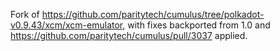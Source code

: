 Fork of https://github.com/paritytech/cumulus/tree/polkadot-v0.9.43/xcm/xcm-emulator, with fixes backported from 1.0 and https://github.com/paritytech/cumulus/pull/3037 applied.
